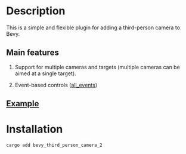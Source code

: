 # Description

This is a simple and flexible plugin for adding a third-person camera to Bevy.

## Main features

1. Support for multiple cameras and targets (multiple cameras can be aimed at a single target).

2. Event-based controls ([all_events](./src/events.rs))

## [Example](./examples/follow_cube.rs)

# Installation

```sh
cargo add bevy_third_person_camera_2
```
